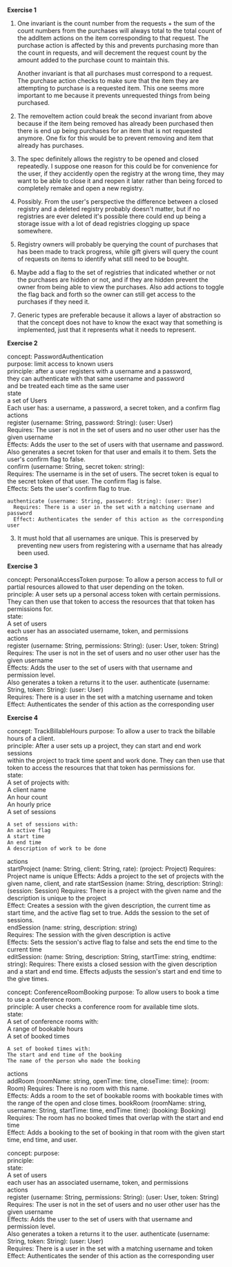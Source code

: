 **Exercise 1**

  1.  One invariant is the count number from the requests + the sum of the count numbers from the purchases will always total to the total count of the addItem actions on the item corresponding to that request. The purchase action is affected by this and prevents purchasing more than the count in requests, and will decrement the request count by the amount added to the purchase count to maintain this.

        Another invariant is that all purchases must correspond to a request. The purchase action checks to make sure that the 
    item they are attempting to purchase is a requested item. This one seems more important to me because it prevents unrequested things from being purchased. 

  2.  The removeItem action could break the second invariant from above because if the item being removed has already been purchased then there is end up being purchases for an item that is not requested anymore. One fix for this would be to prevent removing and item that already has purchases.

  3.  The spec definitely allows the registry to be opened and closed repeatedly. I suppose one reason for this could be for convenience for the user, if they accidently open the registry at the wrong time, they may want to be able to close it and reopen it later rather than being forced to completely remake and open a new registry. 

  4.  Possibly. From the user's perspective the difference between a closed registry and a deleted registry probably doesn't matter, but if no registries are ever deleted it's possible there could end up being a storage issue with a lot of dead registries clogging up space somewhere.

  5.  Registry owners will probably be querying the count of purchases that has been made to track progress, while gift givers will query the count of requests on items to identify what still need to be bought.

  6.  Maybe add a flag to the set of registries that indicated whether or not the purchases are hidden or not, and if they are hidden prevent the owner from being able to view the purchases. Also add actions to toggle the flag back and forth so the owner can still get access to the purchases if they need it.

  7.  Generic types are preferable because it allows a layer of abstraction so that the concept does not have to know the exact way that something is implemented, just that it represents what it needs to represent.


**Exercise 2**

  concept: PasswordAuthentication  
  purpose: limit access to known users  
  principle: after a user registers with a username and a password,  
    they can authenticate with that same username and password  
    and be treated each time as the same user  
  state  
    a set of Users  
    Each user has: a username, a password, a secret token, and a confirm flag  
  actions  
    register (username: String, password: String): (user: User)  
      Requires: The user is not in the set of users and no user other user has the given username  
      Effects: Adds the user to the set of users with that username and password. Also generates a secret token for that user  and emails it to them. Sets the user's confirm flag to false.  
    confirm (username: String, secret token: string):  
      Requires: The username is in the set of users. The secret token is equal to the secret token of that user. The confirm  flag is false.  
      Effects: Sets the user's confirm flag to true.  
  
    authenticate (username: String, password: String): (user: User)  
      Requires: There is a user in the set with a matching username and password  
      Effect: Authenticates the sender of this action as the corresponding user  
  
  3.  It must hold that all usernames are unique. This is preserved by preventing new users from registering with a username  that has already been used.  


**Exercise 3**

  concept: PersonalAccessToken
  purpose: To allow a person access to full or partial resources allowed to that user depending on the token.  
  principle: A user sets up a personal access token with certain permissions.  
    They can then use that token to access the resources that that token has permissions for.  
  state:  
    A set of users  
    each user has an associated username, token, and permissions  
  actions  
    register  (username: String, permissions: String): (user: User, token: String)
      Requires: The user is not in the set of users and no user other user has the given username  
      Effects: Adds the user to the set of users with that username and permission level.  
      Also generates a token a returns it to the user.
    authenticate (username: String, token: String): (user: User)  
      Requires: There is a user in the set with a matching username and token  
      Effect: Authenticates the sender of this action as the corresponding user  

**Exercise 4**

  concept: TrackBillableHours
  purpose: To allow a user to track the billable hours of a client.  
  principle: After a user sets up a project, they can start and end work sessions  
  within the project to track time spent and work done.
    They can then use that token to access the resources that that token has permissions for.  
  state:  
    A set of projects with:  
    A client name  
    An hour count  
    An hourly price  
    A set of sessions  

    A set of sessions with:  
    An active flag
    A start time  
    An end time  
    A description of work to be done  

  actions  
    startProject  (name: String, client: String, rate): (project: Project)
      Requires: Project name is unique
      Effects: Adds a project to the set of projects with the given name, client, and rate
    startSession (name: String, description: String):  (session: Session)
      Requires: There is a project with the given name and the description is unique to the project    
      Effect:   Creates a session with the given description, the current time as start time, and the active flag set to true. Adds the session to the set of sessions.  
    endSession (name: string, description: string)  
      Requires: The session with the given description is active  
      Effects:  Sets the session's active flag to false and sets the end time to the current time  
    editSession: (name: String, description: String, startTime: string, endtime: string):
      Requires: There exists a closed session with the given description and a start and end time.
      Effects adjusts the session's start and end time to the give times.  
  
  concept: ConferenceRoomBooking
  purpose: To allow users to book a time to use a conference room.  
  principle: A user checks a conference room for available time slots.  
  state:  
    A set of conference rooms with:  
    A range of bookable hours  
    A set of booked times  
  
    A set of booked times with:  
    The start and end time of the booking    
    The name of the person who made the booking  

  actions  
    addRoom  (roomName: string, openTime: time, closeTime: time): (room: Room)
      Requires: There is no room with this name.     
      Effects: Adds a room to the set of bookable rooms with bookable times with the range of the open and close times.
    bookRoom (roomName: string, username: String, startTime: time, endTime: time): (booking: Booking)  
      Requires: The room has no booked times that overlap with the start and end time   
      Effect: Adds a booking to the set of booking in that room with the given start time, end time, and user.  
  
  
  
  concept: 
  purpose:   
  principle:   
  state:  
    A set of users  
    each user has an associated username, token, and permissions  
  actions  
    register  (username: String, permissions: String): (user: User, token: String)
      Requires: The user is not in the set of users and no user other user has the given username  
      Effects: Adds the user to the set of users with that username and permission level.  
      Also generates a token a returns it to the user.
    authenticate (username: String, token: String): (user: User)  
      Requires: There is a user in the set with a matching username and token  
      Effect: Authenticates the sender of this action as the corresponding user  